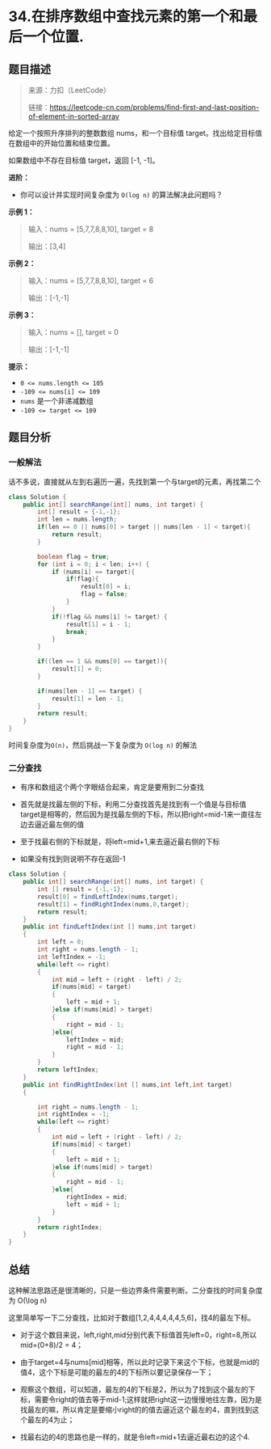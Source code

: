 # 34.在排序数组中查找元素的第一个和最后一个位置.

## 题目描述

>来源：力扣（LeetCode）
>
>链接：https://leetcode-cn.com/problems/find-first-and-last-position-of-element-in-sorted-array

给定一个按照升序排列的整数数组 nums，和一个目标值 target。找出给定目标值在数组中的开始位置和结束位置。

如果数组中不存在目标值 target，返回 [-1, -1]。

**进阶：**

- 你可以设计并实现时间复杂度为 `O(log n)` 的算法解决此问题吗？

 **示例 1：**

> 输入：nums = [5,7,7,8,8,10], target = 8
>
> 输出：[3,4]

**示例 2：**

> 输入：nums = [5,7,7,8,8,10], target = 6
>
>  输出：[-1,-1]

**示例 3：**

>输入：nums = [], target = 0
>
>输出：[-1,-1]

**提示：**

- `0 <= nums.length <= 105`
- `-109 <= nums[i] <= 109`
- `nums` 是一个非递减数组
- `-109 <= target <= 109`

## 题目分析

### 一般解法

话不多说，直接就从左到右遍历一遍，先找到第一个与target的元素，再找第二个

```java
class Solution {
    public int[] searchRange(int[] nums, int target) {
        int[] result = {-1,-1};
        int len = nums.length;
        if(len == 0 || nums[0] > target || nums[len - 1] < target){
            return result;
        }

        boolean flag = true;
        for (int i = 0; i < len; i++) {
            if (nums[i] == target){
                if(flag){
                    result[0] = i;
                    flag = false;
                }
            }
            if(!flag && nums[i] != target) {
                result[1] = i - 1;
                break;
            }
        }

        if((len == 1 && nums[0] == target)){
            result[1] = 0;
        }

        if(nums[len - 1] == target) {
            result[1] = len - 1;
        }
        return result;
    }
}
```

时间复杂度为`O(n)`，然后挑战一下复杂度为 `O(log n)` 的解法

### 二分查找

- 有序和数组这个两个字眼结合起来，肯定是要用到二分查找
- 首先就是找最左侧的下标，利用二分查找首先是找到有一个值是与目标值target是相等的，然后因为是找最左侧的下标，所以把right=mid-1来一直往左边去逼近最左侧的值

- 至于找最右侧的下标就是，将left=mid+1,来去逼近最右侧的下标

- 如果没有找到则说明不存在返回-1

```java
class Solution {
    public int[] searchRange(int[] nums, int target) {
        int [] result = {-1,-1};
        result[0] = findLeftIndex(nums,target);
        result[1] = findRightIndex(nums,0,target);
        return result;
    }
    public int findLeftIndex(int [] nums,int target)
    {
        int left = 0;
        int right = nums.length - 1;
        int leftIndex = -1;
        while(left <= right)
        {
            int mid = left + (right - left) / 2;
            if(nums[mid] < target)
            {
                left = mid + 1;
            }else if(nums[mid] > target)
            {
                right = mid - 1;
            }else{
                leftIndex = mid;
                right = mid - 1;
            }
        }
        return leftIndex;
    }
    public int findRightIndex(int [] nums,int left,int target)
    {

        int right = nums.length - 1;
        int rightIndex = -1;
        while(left <= right)
        {
            int mid = left + (right - left) / 2;
            if(nums[mid] < target)
            {
                left = mid + 1;
            }else if(nums[mid] > target)
            {
                right = mid - 1;
            }else{
                rightIndex = mid;
                left = mid + 1;
            }
        }
        return rightIndex;
    }
}
```

## 总结

这种解法思路还是很清晰的，只是一些边界条件需要判断。二分查找的时间复杂度为 O(\log n)

这里简单写一下二分查找，比如对于数组[1,2,4,4,4,4,4,5,6]，找4的最左下标。

- 对于这个数目来说，left,right,mid分别代表下标值首先left=0，right=8,所以mid=(0+8)/2 = 4；

- 由于target=4与nums[mid]相等，所以此时记录下来这个下标，也就是mid的值4，这个下标是可能的最左的4的下标所以要记录保存一下；

- 观察这个数组，可以知道，最左的4的下标是2，所以为了找到这个最左的下标，需要令right的值去等于mid-1;这样就把right这一边慢慢地往左靠，因为是找最左的嘛，所以肯定是要缩小right的的值去逼近这个最左的4，直到找到这个最左的4为止；

- 找最右边的4的思路也是一样的，就是令left=mid+1去逼近最右边的这个4.